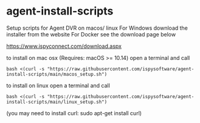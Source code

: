 # agent-install-scripts
Setup scripts for Agent DVR on macos/ linux
For Windows download the installer from the website
For Docker see the download page below

https://www.ispyconnect.com/download.aspx

to install on mac osx (Requires: macOS >= 10.14) open a terminal and call

    bash <(curl -s "https://raw.githubusercontent.com/ispysoftware/agent-install-scripts/main/macos_setup.sh")

to install on linux open a terminal and call

    bash <(curl -s "https://raw.githubusercontent.com/ispysoftware/agent-install-scripts/main/linux_setup.sh")

(you may need to install curl: sudo apt-get install curl)
